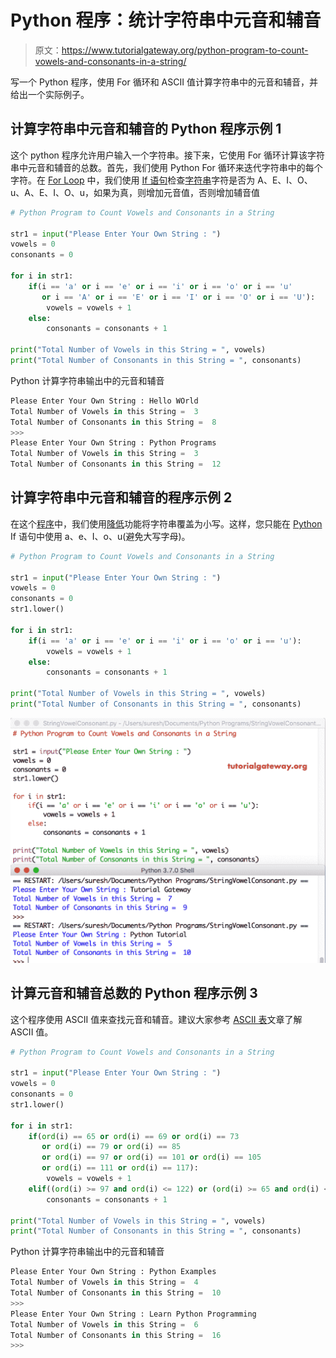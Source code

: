 # Python 程序：统计字符串中元音和辅音

> 原文：<https://www.tutorialgateway.org/python-program-to-count-vowels-and-consonants-in-a-string/>

写一个 Python 程序，使用 For 循环和 ASCII 值计算字符串中的元音和辅音，并给出一个实际例子。

## 计算字符串中元音和辅音的 Python 程序示例 1

这个 python 程序允许用户输入一个字符串。接下来，它使用 For 循环计算该字符串中元音和辅音的总数。首先，我们使用 Python For 循环来迭代字符串中的每个字符。在 [For Loop](https://www.tutorialgateway.org/python-for-loop/) 中，我们使用 [If 语句](https://www.tutorialgateway.org/python-if-statement/)检查[字符串](https://www.tutorialgateway.org/python-string/)字符是否为 A、E、I、O、u、A、E、I、O、u，如果为真，则增加元音值，否则增加辅音值

```py
# Python Program to Count Vowels and Consonants in a String

str1 = input("Please Enter Your Own String : ")
vowels = 0
consonants = 0

for i in str1:
    if(i == 'a' or i == 'e' or i == 'i' or i == 'o' or i == 'u'
       or i == 'A' or i == 'E' or i == 'I' or i == 'O' or i == 'U'):
        vowels = vowels + 1
    else:
        consonants = consonants + 1

print("Total Number of Vowels in this String = ", vowels)
print("Total Number of Consonants in this String = ", consonants)
```

Python 计算字符串输出中的元音和辅音

```py
Please Enter Your Own String : Hello WOrld
Total Number of Vowels in this String =  3
Total Number of Consonants in this String =  8
>>> 
Please Enter Your Own String : Python Programs
Total Number of Vowels in this String =  3
Total Number of Consonants in this String =  12
```

## 计算字符串中元音和辅音的程序示例 2

在这个[程序](https://www.tutorialgateway.org/python-programming-examples/)中，我们使用[降低](https://www.tutorialgateway.org/python-lower/)功能将字符串覆盖为小写。这样，您只能在 [Python](https://www.tutorialgateway.org/python-tutorial/) If 语句中使用 a、e、I、o、u(避免大写字母)。

```py
# Python Program to Count Vowels and Consonants in a String

str1 = input("Please Enter Your Own String : ")
vowels = 0
consonants = 0
str1.lower()

for i in str1:
    if(i == 'a' or i == 'e' or i == 'i' or i == 'o' or i == 'u'):
        vowels = vowels + 1
    else:
        consonants = consonants + 1

print("Total Number of Vowels in this String = ", vowels)
print("Total Number of Consonants in this String = ", consonants)
```

![Python Program to Count Vowels and Consonants in a String 2](img/3054d2e8b32fe38d7b00f332b5a4873f.png)

## 计算元音和辅音总数的 Python 程序示例 3

这个程序使用 ASCII 值来查找元音和辅音。建议大家参考 [ASCII 表](https://www.tutorialgateway.org/ascii-table/)文章了解 ASCII 值。

```py
# Python Program to Count Vowels and Consonants in a String

str1 = input("Please Enter Your Own String : ")
vowels = 0
consonants = 0
str1.lower()

for i in str1:
    if(ord(i) == 65 or ord(i) == 69 or ord(i) == 73
       or ord(i) == 79 or ord(i) == 85
       or ord(i) == 97 or ord(i) == 101 or ord(i) == 105
       or ord(i) == 111 or ord(i) == 117):
        vowels = vowels + 1
    elif((ord(i) >= 97 and ord(i) <= 122) or (ord(i) >= 65 and ord(i) <= 90)):
        consonants = consonants + 1

print("Total Number of Vowels in this String = ", vowels)
print("Total Number of Consonants in this String = ", consonants)
```

Python 计算字符串输出中的元音和辅音

```py
Please Enter Your Own String : Python Examples
Total Number of Vowels in this String =  4
Total Number of Consonants in this String =  10
>>> 
Please Enter Your Own String : Learn Python Programming
Total Number of Vowels in this String =  6
Total Number of Consonants in this String =  16
>>> 
```